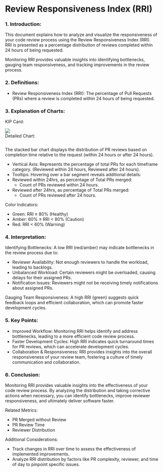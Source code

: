 # Review Responsiveness Index (RRI)

### 1. Introduction:

This document explains how to analyze and visualize the responsiveness of your code review process using the Review Responsiveness Index (RRI). RRI is presented as a percentage distribution of reviews completed within 24 hours of being requested.

Monitoring RRI provides valuable insights into identifying bottlenecks, gauging team responsiveness, and tracking improvements in the review process.

### 2. Definitions:

* Review Responsiveness Index (RRI): The percentage of Pull Requests (PRs) where a review is completed within 24 hours of being requested.

### 3. Explanation of Charts:

KIP Card:

![](https://lh7-us.googleusercontent.com/docsz/AD\_4nXftm3dY2tELiJT6eM50DUQQxdjIUbmhWcZXQ0DKCZZtNVGnN9g5yFyiy9gEQxpIc6gcfcCMSjB-YRi7iyDRKLGDd\_ReZGk9fxa9bZV7KE\_6ALNnTdmgLPtKG32trpmRDKySq\_fP8sCcknWoY1hG3BrOtGOi?key=-INm7B8w7RH2\_Tgu\_VwbSQ)\
Detailed Chart:

<figure><img src="https://lh7-us.googleusercontent.com/docsz/AD_4nXdyDuZ_wp6ozkiUuiBwcZVLXkxi89WZSDZd6TwyeUmy8_I3TMwWaCdGjXibreQjLUMU-y5B_nLU7RmysVj6kgUwWkJic6ZOMd5HgydnCKHHdBTf3HVdNt3TLXjThFNHQaXlzKiDwFNX-L9lSzPWUPaFozHX?key=-INm7B8w7RH2_Tgu_VwbSQ" alt=""><figcaption></figcaption></figure>

The stacked bar chart displays the distribution of PR reviews based on completion time relative to the request (within 24 hours or after 24 hours).

* Vertical Axis: Represents the percentage of total PRs for each timeframe category. (Reviewed within 24 hours, Reviewed after 24 hours).
* Tooltips: Hovering over a bar segment reveals additional details:
* Reviewed within 24hrs, as percentage of Total PRs merged:
  * Count of PRs reviewed within 24 hours.
* Reviewed after 24hrs,  as percentage of Total PRs merged:
  * Count of PRs reviewed after 24 hours.

Color Indicators:

* Green: RRI ≥ 80% (Healthy)
* Amber: 60% ≤ RRI < 80% (Caution)
* Red: RRI < 60% (Warning)

### 4. Interpretation:

Identifying Bottlenecks: A low RRI (red/amber) may indicate bottlenecks in the review process due to:

* Reviewer Availability: Not enough reviewers to handle the workload, leading to backlogs.
* Unbalanced Workload: Certain reviewers might be overloaded, causing delays for their assigned PRs.
* Notification Issues: Reviewers might not be receiving timely notifications about assigned PRs.

Gauging Team Responsiveness: A high RRI (green) suggests quick feedback loops and efficient collaboration, which can promote faster development cycles.

### 5. Key Points:

* Improved Workflow: Monitoring RRI helps identify and address bottlenecks, leading to a more efficient code review process.
* Faster Development Cycles: High RRI indicates quick turnaround times for PR reviews, which can accelerate development cycles.
* Collaboration & Responsiveness: RRI provides insights into the overall responsiveness of your review team, fostering a culture of timely communication and collaboration.

### 6. Conclusion:

Monitoring RRI provides valuable insights into the effectiveness of your code review process. By analyzing the distribution and taking corrective actions when necessary, you can identify bottlenecks, improve reviewer responsiveness, and ultimately deliver software faster.

Related Metrics:

* PR Merged without Review
* PR Review Time
* Reviewer Distribution

Additional Considerations:

* Track changes in RRI over time to assess the effectiveness of implemented improvements.
* Analyze RRI distribution by factors like PR complexity, reviewer, and time of day to pinpoint specific issues.
